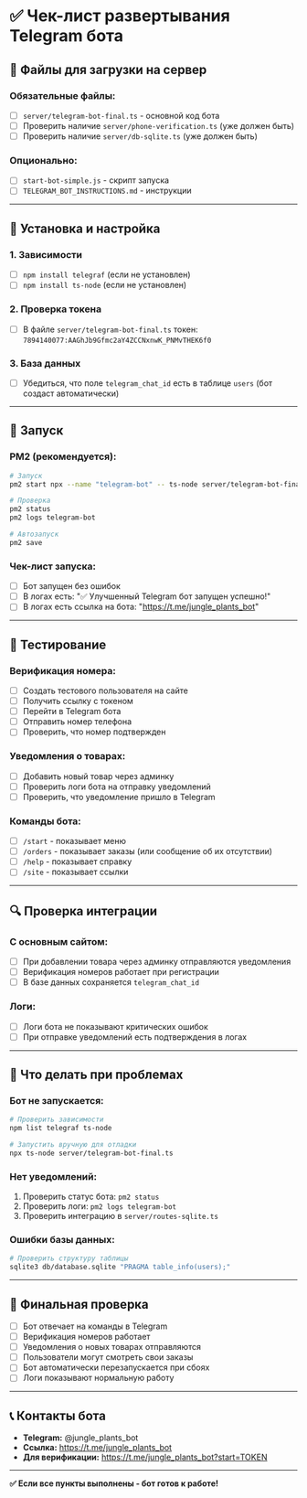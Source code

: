 # ✅ Чек-лист развертывания Telegram бота

## 📁 Файлы для загрузки на сервер

### Обязательные файлы:
- [ ] `server/telegram-bot-final.ts` - основной код бота
- [ ] Проверить наличие `server/phone-verification.ts` (уже должен быть)
- [ ] Проверить наличие `server/db-sqlite.ts` (уже должен быть)

### Опционально:
- [ ] `start-bot-simple.js` - скрипт запуска
- [ ] `TELEGRAM_BOT_INSTRUCTIONS.md` - инструкции

---

## 🔧 Установка и настройка

### 1. Зависимости
- [ ] `npm install telegraf` (если не установлен)
- [ ] `npm install ts-node` (если не установлен)

### 2. Проверка токена
- [ ] В файле `server/telegram-bot-final.ts` токен: `7894140077:AAGhJb9Gfmc2aY4ZCCNxnwK_PNMvTHEK6f0`

### 3. База данных
- [ ] Убедиться, что поле `telegram_chat_id` есть в таблице `users` (бот создаст автоматически)

---

## 🚀 Запуск

### PM2 (рекомендуется):
```bash
# Запуск
pm2 start npx --name "telegram-bot" -- ts-node server/telegram-bot-final.ts

# Проверка
pm2 status
pm2 logs telegram-bot

# Автозапуск
pm2 save
```

### Чек-лист запуска:
- [ ] Бот запущен без ошибок
- [ ] В логах есть: "✅ Улучшенный Telegram бот запущен успешно!"
- [ ] В логах есть ссылка на бота: "https://t.me/jungle_plants_bot"

---

## 🧪 Тестирование

### Верификация номера:
- [ ] Создать тестового пользователя на сайте
- [ ] Получить ссылку с токеном
- [ ] Перейти в Telegram бота
- [ ] Отправить номер телефона
- [ ] Проверить, что номер подтвержден

### Уведомления о товарах:
- [ ] Добавить новый товар через админку
- [ ] Проверить логи бота на отправку уведомлений
- [ ] Проверить, что уведомление пришло в Telegram

### Команды бота:
- [ ] `/start` - показывает меню
- [ ] `/orders` - показывает заказы (или сообщение об их отсутствии)
- [ ] `/help` - показывает справку
- [ ] `/site` - показывает ссылки

---

## 🔍 Проверка интеграции

### С основным сайтом:
- [ ] При добавлении товара через админку отправляются уведомления
- [ ] Верификация номеров работает при регистрации
- [ ] В базе данных сохраняется `telegram_chat_id`

### Логи:
- [ ] Логи бота не показывают критических ошибок
- [ ] При отправке уведомлений есть подтверждения в логах

---

## 🚨 Что делать при проблемах

### Бот не запускается:
```bash
# Проверить зависимости
npm list telegraf ts-node

# Запустить вручную для отладки
npx ts-node server/telegram-bot-final.ts
```

### Нет уведомлений:
1. Проверить статус бота: `pm2 status`
2. Проверить логи: `pm2 logs telegram-bot`
3. Проверить интеграцию в `server/routes-sqlite.ts`

### Ошибки базы данных:
```bash
# Проверить структуру таблицы
sqlite3 db/database.sqlite "PRAGMA table_info(users);"
```

---

## 🎯 Финальная проверка

- [ ] Бот отвечает на команды в Telegram
- [ ] Верификация номеров работает
- [ ] Уведомления о новых товарах отправляются
- [ ] Пользователи могут смотреть свои заказы
- [ ] Бот автоматически перезапускается при сбоях
- [ ] Логи показывают нормальную работу

---

## 📞 Контакты бота

- **Telegram:** @jungle_plants_bot
- **Ссылка:** https://t.me/jungle_plants_bot
- **Для верификации:** https://t.me/jungle_plants_bot?start=TOKEN

---

**✅ Если все пункты выполнены - бот готов к работе!** 